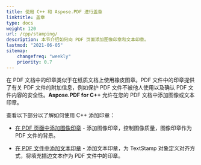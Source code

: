 ```yaml
---
title: 使用 C++ 和 Aspose.PDF 进行盖章
linktitle: 盖章
type: docs
weight: 120
url: /cpp/stamping/
description: 本节介绍如何向 PDF 页面添加图像印章和文本印章。
lastmod: "2021-06-05"
sitemap:
    changefreq: "weekly"
    priority: 0.7
---
```


在 PDF 文档中的印章类似于在纸质文档上使用橡皮图章。PDF 文件中的印章提供了有关 PDF 文件的附加信息，例如保护 PDF 文件不被他人使用以及确认 PDF 文件内容的安全性。**Aspose.PDF for C++** 允许在您的 PDF 文档中添加图像或文本印章。

查看以下部分以了解如何使用 C++ 添加印章：

- [在 PDF 页面中添加图像印章](/pdf/cpp/image-stamps-in-pdf-page/) - 添加图像印章，控制图像质量，图像印章作为 PDF 文件的背景。

- [在 PDF 文件中添加文本印章](/pdf/cpp/text-stamps-in-the-pdf-file/) - 添加文本印章，为 TextStamp 对象定义对齐方式，将填充描边文本作为 PDF 文件中的印章。